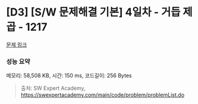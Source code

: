 # [D3] [S/W 문제해결 기본] 4일차 - 거듭 제곱 - 1217 

[문제 링크](https://swexpertacademy.com/main/code/problem/problemDetail.do?contestProbId=AV14dUIaAAUCFAYD) 

### 성능 요약

메모리: 58,508 KB, 시간: 150 ms, 코드길이: 256 Bytes



> 출처: SW Expert Academy, https://swexpertacademy.com/main/code/problem/problemList.do